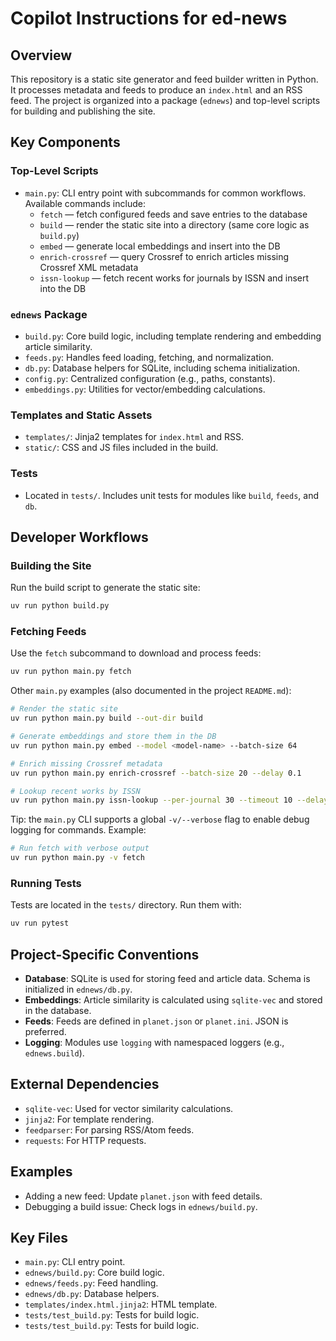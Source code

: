 # Copilot Instructions for ed-news

## Overview
This repository is a static site generator and feed builder written in Python. It processes metadata and feeds to produce an `index.html` and an RSS feed. The project is organized into a package (`ednews`) and top-level scripts for building and publishing the site.

## Key Components

### Top-Level Scripts
- `main.py`: CLI entry point with subcommands for common workflows. Available commands include:
	- `fetch` — fetch configured feeds and save entries to the database
	- `build` — render the static site into a directory (same core logic as `build.py`)
	- `embed` — generate local embeddings and insert into the DB
	- `enrich-crossref` — query Crossref to enrich articles missing Crossref XML metadata
	- `issn-lookup` — fetch recent works for journals by ISSN and insert into the DB 

### `ednews` Package
- `build.py`: Core build logic, including template rendering and embedding article similarity.
- `feeds.py`: Handles feed loading, fetching, and normalization.
- `db.py`: Database helpers for SQLite, including schema initialization.
- `config.py`: Centralized configuration (e.g., paths, constants).
- `embeddings.py`: Utilities for vector/embedding calculations.

### Templates and Static Assets
- `templates/`: Jinja2 templates for `index.html` and RSS.
- `static/`: CSS and JS files included in the build.

### Tests
- Located in `tests/`. Includes unit tests for modules like `build`, `feeds`, and `db`.

## Developer Workflows

### Building the Site
Run the build script to generate the static site:
```bash
uv run python build.py
```

### Fetching Feeds
Use the `fetch` subcommand to download and process feeds:
```bash
uv run python main.py fetch
```

Other `main.py` examples (also documented in the project `README.md`):
```bash
# Render the static site
uv run python main.py build --out-dir build

# Generate embeddings and store them in the DB
uv run python main.py embed --model <model-name> --batch-size 64

# Enrich missing Crossref metadata
uv run python main.py enrich-crossref --batch-size 20 --delay 0.1

# Lookup recent works by ISSN
uv run python main.py issn-lookup --per-journal 30 --timeout 10 --delay 0.05
```

Tip: the `main.py` CLI supports a global `-v/--verbose` flag to enable debug logging for commands. Example:

```bash
# Run fetch with verbose output
uv run python main.py -v fetch
```

### Running Tests
Tests are located in the `tests/` directory. Run them with:
```bash
uv run pytest
```

## Project-Specific Conventions
- **Database**: SQLite is used for storing feed and article data. Schema is initialized in `ednews/db.py`.
- **Embeddings**: Article similarity is calculated using `sqlite-vec` and stored in the database.
- **Feeds**: Feeds are defined in `planet.json` or `planet.ini`. JSON is preferred.
- **Logging**: Modules use `logging` with namespaced loggers (e.g., `ednews.build`).

## External Dependencies
- `sqlite-vec`: Used for vector similarity calculations.
- `jinja2`: For template rendering.
- `feedparser`: For parsing RSS/Atom feeds.
- `requests`: For HTTP requests.

## Examples
- Adding a new feed: Update `planet.json` with feed details.
- Debugging a build issue: Check logs in `ednews/build.py`.

## Key Files
- `main.py`: CLI entry point.
- `ednews/build.py`: Core build logic.
- `ednews/feeds.py`: Feed handling.
- `ednews/db.py`: Database helpers.
- `templates/index.html.jinja2`: HTML template.
- `tests/test_build.py`: Tests for build logic.
 - `tests/test_build.py`: Tests for build logic.
